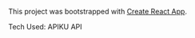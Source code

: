 This project was bootstrapped with [Create React App](https://github.com/facebookincubator/create-react-app).

Tech Used:
APIKU API
